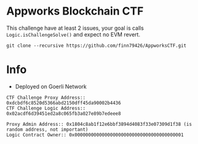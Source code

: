 # Appworks Blockchain CTF

This challenge have at least 2 issues, your goal is calls `Logic.isChallengeSolve()` and expect no EVM revert.

```
git clone --recursive https://github.com/finn79426/AppworksCTF.git
```

# Info

- Deployed on Goerli Network

```
CTF Challenge Proxy Address:: 0xdcbdf6c8520d5366abd2150dff45da90002b4436
CTF Challenge Logic Address:: 0x02acdf6d39451ed2a8c065fb3a027e89b7edeee8
```

```
Proxy Admin Address:: 0x1804c8ab1f12e6bbf3894d4083f33e07309d1f38 (is random address, not important)
Logic Contract Owner:: 0x0000000000000000000000000000000000000001
```
